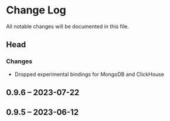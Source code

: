 # Change Log

All notable changes will be documented in this file.

## Head

### Changes

* Dropped experimental bindings for MongoDB and ClickHouse

## 0.9.6 &ndash; 2023-07-22

## 0.9.5 &ndash; 2023-06-12
